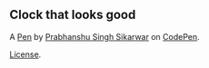 Clock that looks good
---------------------


A [Pen](https://codepen.io/lolwa-coder/pen/JjbxGjO) by [Prabhanshu Singh Sikarwar](https://codepen.io/lolwa-coder) on [CodePen](https://codepen.io).

[License](https://codepen.io/lolwa-coder/pen/JjbxGjO/license).